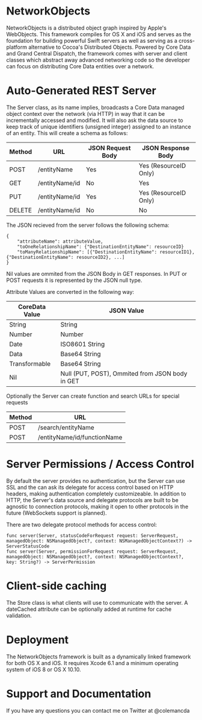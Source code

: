 NetworkObjects
==============

NetworkObjects is a distributed object graph inspired by Apple's WebObjects. This framework compiles for OS X and iOS and serves as the foundation for building powerful Swift servers as well as serving as a cross-platform alternative to Cocoa's Distributed Objects. Powered by Core Data and Grand Central Dispatch, the framework comes with server and client classes which abstract away advanced networking code so the developer can focus on distributing Core Data entities over a network.

# Auto-Generated REST Server

The Server class, as its name implies, broadcasts a Core Data managed object context over the network (via HTTP) in way that it can be incrementally accessed and modified. It will also ask the data source to keep track of unique identifiers (unsigned integer) assigned to an instance of an entity. This will create a schema as follows:

|Method  |URL				|JSON Request Body|JSON Response Body   |
|--------|------------------|-----------------|---------------------|
|POST    |/entityName		|Yes              |Yes (ResourceID Only)|
|GET     |/entityName/id	|No               |Yes                  |
|PUT     |/entityName/id	|Yes              |Yes (ResourceID Only)|
|DELETE  |/entityName/id	|No               |No                   |

The JSON recieved from the server follows the following schema:

```
{
    "attributeName": attributeValue,
    "toOneRelationshipName": {"DestinationEntityName": resourceID}
    "toManyRelationshipName": [{"DestinationEntityName": resourceID1}, {"DestinationEntityName": resourceID2}, ...]
}
```

Nil values are ommited from the JSON Body in GET responses. In PUT or POST requests it is represented by the JSON null type.

Attribute Values are converted in the following way:

|CoreData Value|JSON Value    |
|--------------|--------------|
|String        |String        |
|Number        |Number        |
|Date          |ISO8601 String|
|Data          |Base64 String |
|Transformable |Base64 String |
|Nil           |Null (PUT, POST), Ommited from JSON body in GET|

Optionally the Server can create function and search URLs for special requests

|Method  |URL				 									|
|--------|----------------------------|
|POST    |/search/entityName					|
|POST    |/entityName/id/functionName	|

# Server Permissions / Access Control

By default the server provides no authentication, but the Server can use SSL and the can ask its delegate for access control based on HTTP headers, making authentication completely customizeable. In addition to HTTP, the Server's data source and delegate protocols are built to be agnostic to connection protocols, making it open to other protocols in the future (WebSockets support is planned).

There are two delegate protocol methods for access control:

    func server(Server, statusCodeForRequest request: ServerRequest, managedObject: NSManagedObject?, context: NSManagedObjectContext?) -> ServerStatusCode
    func server(Server, permissionForRequest request: ServerRequest, managedObject: NSManagedObject?, context: NSManagedObjectContext?, key: String?) -> ServerPermission

# Client-side caching

The Store class is what clients will use to communicate with the server. A dateCached attribute can be optionally added at runtime for cache validation.

# Deployment

The NetworkObjects framework is built as a dynamically linked framework for both OS X and iOS. It requires Xcode 6.1 and a minimum operating system of iOS 8 or OS X 10.10.

# Support and Documentation

If you have any questions you can contact me on Twitter at @colemancda

